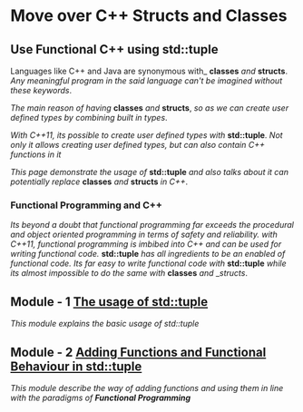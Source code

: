 # Move over C++ Structs and Classes
## Use Functional C++ using std::tuple

Languages like C++ and Java are synonymous with_ __classes__ _and_ __structs__. _Any meaningful program in the said language can't be imagined without these keywords_. 

_The main reason of having_ __classes__ _and_ __structs__, _so as we can create user defined types by combining built in types_. 

_With C++11, its possible to create user defined types with_ __std::tuple__. _Not only it allows creating user defined types, but can also contain C++ functions in it_

_This page demonstrate the usage of_ __std::tuple__ _and also talks about it can potentially replace_ __classes__ _and_ __structs__ _in C++_.

### Functional Programming and C++

_Its beyond a doubt that functional programming far exceeds the procedural and object oriented programming in terms of safety and reliability. with C++11, functional programming is imbibed into C++ and can be used for writing functional code._ 
__std::tuple__ _has all ingredients to be an enabled of functional code. Its far easy to write functional code with_ __std::tuple__ _while its almost impossible to do the same with_ __classes__ _and_ __structs_.


## Module - 1 [The usage of std::tuple](https://github.com/9lean/Move_Over_ObjectOriented_Using_tuples/tree/master/Usage%20of%20tuples)
*This module explains the basic usage of std::tuple*

## Module - 2 [Adding Functions and Functional Behaviour in std::tuple ](https://github.com/9lean/Move_Over_ObjectOriented_Using_tuples/tree/master/Functional_Tuples)
*This module describe the way of adding functions and using them in line with the paradigms of __Functional Programming__*
